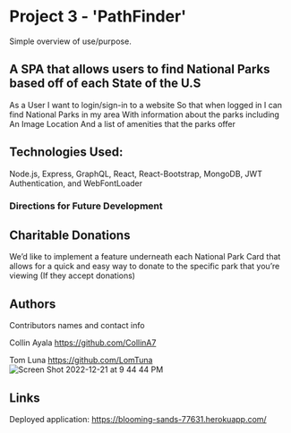 # Project 3 - 'PathFinder'

Simple overview of use/purpose.

## A SPA that allows users to find National Parks based off of each State of the U.S

As a User
I want to login/sign-in to a website
So that when logged in I can find National Parks in my area
With information about the parks including 
An Image
Location 
And a list of amenities that the parks offer

## Technologies Used: 

Node.js, Express, GraphQL, React, React-Bootstrap, MongoDB, JWT Authentication, and WebFontLoader


### Directions for Future Development 

## Charitable Donations

We’d like to implement a feature underneath each National Park Card that allows for a quick and easy way to donate to the specific park that you’re viewing (If they accept donations)


## Authors

Contributors names and contact info

Collin Ayala 
https://github.com/CollinA7

Tom Luna
https://github.com/LomTuna
![Screen Shot 2022-12-21 at 9 44 44 PM](https://user-images.githubusercontent.com/93503485/209051028-54217e12-0c45-48b8-91ef-6bf135d22029.png)

## Links
Deployed application: https://blooming-sands-77631.herokuapp.com/
